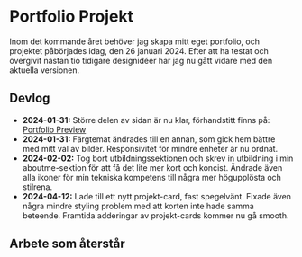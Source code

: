 # Portfolio Projekt

Inom det kommande året behöver jag skapa mitt eget portfolio, och projektet påbörjades idag, den 26 januari 2024. Efter att ha testat och övergivit nästan tio tidigare designidéer har jag nu gått vidare med den aktuella versionen.

## Devlog 

- **2024-01-31:** Större delen av sidan är nu klar, förhandstitt finns på: [Portfolio Preview](https://linuszackrisson.github.io/Portfolio/)
- **2024-01-31:** Färgtemat ändrades till en annan, som gick hem bättre med mitt val av bilder. Responsivitet för mindre enheter är nu ordnat.
- **2024-02-02:** Tog bort utbildningssektionen och skrev in utbildning i min aboutme-sektion för att få det lite mer kort och koncist. Ändrade även alla ikoner för min tekniska kompetens till några mer högupplösta och stilrena.
- **2024-04-12:** Lade till ett nytt projekt-card, fast spegelvänt. Fixade även några mindre styling problem med att korten inte hade samma beteende. Framtida adderingar av projekt-cards kommer nu gå smooth.
## Arbete som återstår
